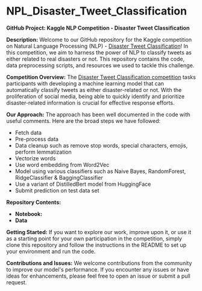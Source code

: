 # NPL_Disaster_Tweet_Classification

**GitHub Project: Kaggle NLP Competition - Disaster Tweet Classification**

**Description:**
Welcome to our GitHub repository for the Kaggle competition on Natural Language Processing (NLP) - [Disaster Tweet Classification](https://www.kaggle.com/competitions/nlp-getting-started)! In this competition, we aim to harness the power of NLP to classify tweets as either related to real disasters or not. This repository contains the code, data preprocessing scripts, and resources we used to tackle this challenge.

**Competition Overview:**
The [Disaster Tweet Classification competition](https://www.kaggle.com/competitions/nlp-getting-started) tasks participants with developing a machine learning model that can automatically classify tweets as either disaster-related or not. With the proliferation of social media, being able to quickly identify and prioritize disaster-related information is crucial for effective response efforts.

**Our Approach:**
The approach has been well documented in the code with useful comments. Here are the broad steps we have followed:
- Fetch data
- Pre-process data
- Data cleanup such as remove stop words, special characters, emojis, perform lemmatization
- Vectorize words
- Use word embedding from Word2Vec
- Model using various classifiers such as Naive Bayes, RandomForest, RidgeClassifier & BaggingClassifier
- Use a variant of DistilledBert model from HuggingFace
- Submit prediction on test data set

**Repository Contents:**
- **Notebook:** 
- **Data**

**Getting Started:**
If you want to explore our work, improve upon it, or use it as a starting point for your own participation in the competition, simply clone this repository and follow the instructions in the README to set up your environment and run the code.

**Contributions and Issues:**
We welcome contributions from the community to improve our model's performance. If you encounter any issues or have ideas for enhancements, please feel free to open an issue or submit a pull request.
